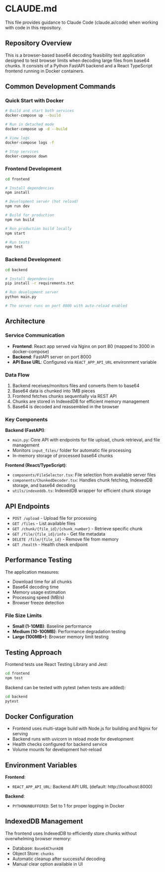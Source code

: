 # CLAUDE.md

This file provides guidance to Claude Code (claude.ai/code) when working with code in this repository.

## Repository Overview

This is a browser-based base64 decoding feasibility test application designed to test browser limits when decoding large files from base64 chunks. It consists of a Python FastAPI backend and a React TypeScript frontend running in Docker containers.

## Common Development Commands

### Quick Start with Docker
```bash
# Build and start both services
docker-compose up --build

# Run in detached mode
docker-compose up -d --build

# View logs
docker-compose logs -f

# Stop services
docker-compose down
```

### Frontend Development
```bash
cd frontend

# Install dependencies
npm install

# Development server (hot reload)
npm run dev

# Build for production
npm run build

# Run production build locally
npm start

# Run tests
npm test
```

### Backend Development
```bash
cd backend

# Install dependencies
pip install -r requirements.txt

# Run development server
python main.py

# The server runs on port 8000 with auto-reload enabled
```

## Architecture

### Service Communication
- **Frontend**: React app served via Nginx on port 80 (mapped to 3000 in docker-compose)
- **Backend**: FastAPI server on port 8000
- **API Base URL**: Configured via `REACT_APP_API_URL` environment variable

### Data Flow
1. Backend receives/monitors files and converts them to base64
2. Base64 data is chunked into 1MB pieces
3. Frontend fetches chunks sequentially via REST API
4. Chunks are stored in IndexedDB for efficient memory management
5. Base64 is decoded and reassembled in the browser

### Key Components

**Backend (FastAPI)**:
- `main.py`: Core API with endpoints for file upload, chunk retrieval, and file management
- Monitors `input_files/` folder for automatic file processing
- In-memory storage of processed base64 chunks

**Frontend (React/TypeScript)**:
- `components/FileSelector.tsx`: File selection from available server files
- `components/ChunkedDecoder.tsx`: Handles chunk fetching, IndexedDB storage, and base64 decoding
- `utils/indexeddb.ts`: IndexedDB wrapper for efficient chunk storage

## API Endpoints

- `POST /upload` - Upload file for processing
- `GET /files` - List available files
- `GET /chunk/{file_id}/{chunk_number}` - Retrieve specific chunk
- `GET /file/{file_id}/info` - Get file metadata
- `DELETE /file/{file_id}` - Remove file from memory
- `GET /health` - Health check endpoint

## Performance Testing

The application measures:
- Download time for all chunks
- Base64 decoding time
- Memory usage estimation
- Processing speed (MB/s)
- Browser freeze detection

### File Size Limits
- **Small (1-10MB)**: Baseline performance
- **Medium (10-100MB)**: Performance degradation testing
- **Large (100MB+)**: Browser memory limit testing

## Testing Approach

Frontend tests use React Testing Library and Jest:
```bash
cd frontend
npm test
```

Backend can be tested with pytest (when tests are added):
```bash
cd backend
pytest
```

## Docker Configuration

- Frontend uses multi-stage build with Node.js for building and Nginx for serving
- Backend runs with uvicorn in reload mode for development
- Health checks configured for backend service
- Volume mounts for development hot-reload

## Environment Variables

**Frontend**:
- `REACT_APP_API_URL`: Backend API URL (default: http://localhost:8000)

**Backend**:
- `PYTHONUNBUFFERED`: Set to 1 for proper logging in Docker

## IndexedDB Management

The frontend uses IndexedDB to efficiently store chunks without overwhelming browser memory:
- Database: `Base64ChunkDB`
- Object Store: `chunks`
- Automatic cleanup after successful decoding
- Manual clear option available in UI